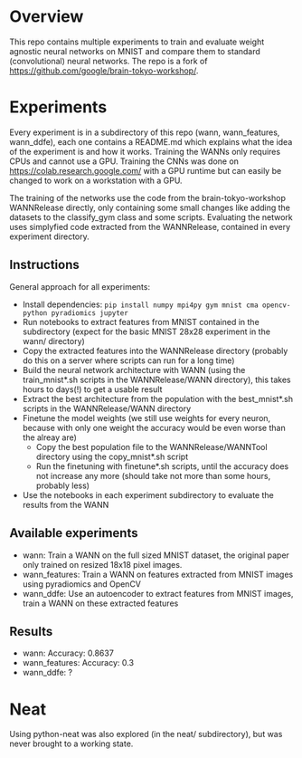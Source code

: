 # Overview
This repo contains multiple experiments to train and evaluate weight agnostic neural networks on MNIST and compare them to standard (convolutional) neural networks.
The repo is a fork of https://github.com/google/brain-tokyo-workshop/.

# Experiments
Every experiment is in a subdirectory of this repo (wann, wann_features, wann_ddfe), each one contains a README.md which explains what the idea of the experiment is and how it works. Training the WANNs only requires CPUs and cannot use a GPU. Training the CNNs was done on https://colab.research.google.com/ with a GPU runtime
but can easily be changed to work on a workstation with a GPU.

The training of the networks use the code from the brain-tokyo-workshop WANNRelease directly, only containing some small changes like adding the datasets to the classify_gym class and some scripts. Evaluating the network uses simplyfied code extracted from the WANNRelease, contained in every experiment directory.

## Instructions
General approach for all experiments:
* Install dependencies: `pip install numpy mpi4py gym mnist cma opencv-python pyradiomics jupyter`
* Run notebooks to extract features from MNIST contained in the subdirectory (expect for the basic MNIST 28x28 experiment in the wann/ directory)
* Copy the extracted features into the WANNRelease directory (probably do this on a server where scripts can run for a long time)
* Build the neural network architecture with WANN (using the train_mnist*.sh scripts in the WANNRelease/WANN directory), this takes hours to days(!) to get a usable result
* Extract the best architecture from the population with the best_mnist*.sh scripts in the WANNRelease/WANN directory
* Finetune the model weights (we still use weights for every neuron, because with only one weight the accuracy would be even worse than the alreay are)
  * Copy the best population file to the WANNRelease/WANNTool directory using the copy_mnist*.sh script
  * Run the finetuning with finetune*.sh scripts, until the accuracy does not increase any more (should take not more than some hours, probably less)
* Use the notebooks in each experiment subdirectory to evaluate the results from the WANN

## Available experiments
* wann: Train a WANN on the full sized MNIST dataset, the original paper only trained on resized 18x18 pixel images.
* wann_features: Train a WANN on features extracted from MNIST images using pyradiomics and OpenCV
* wann_ddfe: Use an autoencoder to extract features from MNIST images, train a WANN on these extracted features

## Results
* wann: Accuracy: 0.8637
* wann_features: Accuracy: 0.3
* wann_ddfe: ?

# Neat
Using python-neat was also explored (in the neat/ subdirectory), but was never brought to a working state.
